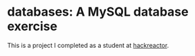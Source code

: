 # databases: A MySQL database exercise

This is a project I completed as a student at [hackreactor](http://hackreactor.com).
